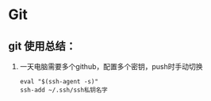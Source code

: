 # Git

## git 使用总结：

1.  一天电脑需要多个github，配置多个密钥，push时手动切换

    ```
    eval "$(ssh-agent -s)"
    ssh-add ~/.ssh/ssh私钥名字
    ```

    